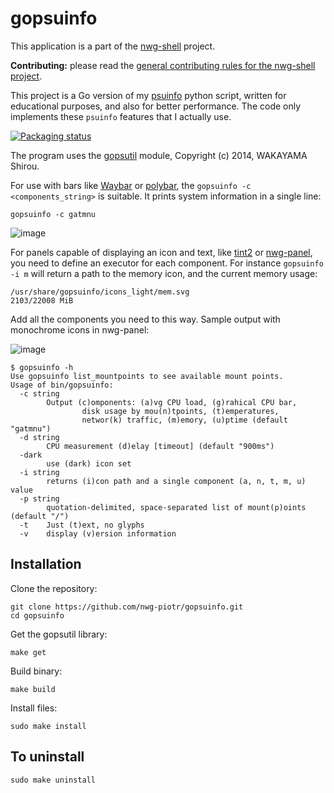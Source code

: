 # gopsuinfo

This application is a part of the [nwg-shell](https://nwg-piotr.github.io/nwg-shell) project.

**Contributing:** please read the [general contributing rules for the nwg-shell project](https://nwg-piotr.github.io/nwg-shell/contribution).

This project is a Go version of my [psuinfo](https://github.com/nwg-piotr/psuinfo) python script, written for educational purposes, and also for better performance. The code only implements these `psuinfo` features that I actually use.

[![Packaging status](https://repology.org/badge/vertical-allrepos/gopsuinfo.svg)](https://repology.org/project/gopsuinfo/versions)

The program uses the [gopsutil](https://github.com/shirou/gopsutil) module, Copyright (c) 2014, WAKAYAMA Shirou.

For use with bars like [Waybar](https://github.com/Alexays/Waybar) or [polybar](https://github.com/polybar/polybar), the `gopsuinfo -c <components_string>` is suitable. It prints system information in a single line:

`gopsuinfo -c gatmnu`

![image](https://user-images.githubusercontent.com/20579136/171514998-3423165f-5628-4d49-8dde-06801d817993.png)

For panels capable of displaying an icon and text, like [tint2](https://gitlab.com/o9000/tint2)
or [nwg-panel](https://github.com/nwg-piotr/nwg-panel), you need to define an executor for each component.
For instance `gopsuinfo -i m` will return a path to the memory icon, and the current memory usage:

```text
/usr/share/gopsuinfo/icons_light/mem.svg
2103/22008 MiB
```

Add all the components you need to this way. Sample output with monochrome icons in nwg-panel:

![image](https://user-images.githubusercontent.com/20579136/171515322-f469d580-72e7-4950-9857-28746e380d6a.png)

```
$ gopsuinfo -h
Use gopsuinfo list_mountpoints to see available mount points.
Usage of bin/gopsuinfo:
  -c string
    	Output (c)omponents: (a)vg CPU load, (g)rahical CPU bar,
    			disk usage by mou(n)tpoints, (t)emperatures,
    			networ(k) traffic, (m)emory, (u)ptime (default "gatmnu")
  -d string
    	CPU measurement (d)elay [timeout] (default "900ms")
  -dark
    	use (dark) icon set
  -i string
    	returns (i)con path and a single component (a, n, t, m, u) value
  -p string
    	quotation-delimited, space-separated list of mount(p)oints (default "/")
  -t	Just (t)ext, no glyphs
  -v	display (v)ersion information
```

## Installation

Clone the repository:

```
git clone https://github.com/nwg-piotr/gopsuinfo.git
cd gopsuinfo
```

Get the gopsutil library:

```
make get
```

Build binary:

```
make build
```

Install files:

```
sudo make install
```

## To uninstall

```
sudo make uninstall
```

